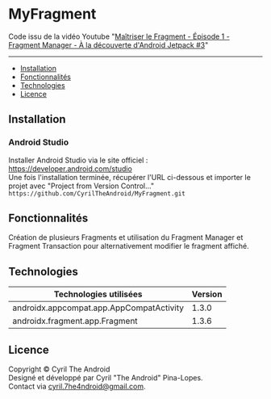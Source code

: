 # MyFragment

Code issu de la vidéo Youtube "[Maîtriser le Fragment - Épisode 1 - Fragment Manager - À la découverte d'Android Jetpack #3](https://youtu.be/hwc42XM_hjU)"

---

- [Installation](#Installation)
- [Fonctionnalités](#Fonctionnalités)
- [Technologies](#Technologies)
- [Licence](#Licence)

## Installation
### Android Studio

Installer Android Studio via le site officiel : https://developer.android.com/studio  
Une fois l'installation terminée, récupérer l'URL ci-dessous et importer le projet avec "Project from Version Control..."\
`https://github.com/CyrilTheAndroid/MyFragment.git`

## Fonctionnalités

Création de plusieurs Fragments et utilisation du Fragment Manager et Fragment Transaction pour alternativement modifier le fragment affiché.

## Technologies

Technologies utilisées | Version
------------ | -------------
androidx.appcompat.app.AppCompatActivity | 1.3.0
androidx.fragment.app.Fragment | 1.3.6

## Licence 

Copyright © Cyril The Android\
Designé et développé par Cyril "The Android" Pina-Lopes.\
Contact via cyril.7he4ndroid@gmail.com.
